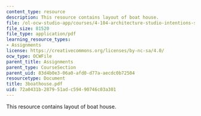 ```yaml
---
content_type: resource
description: This resource contains layout of boat house.
file: /ol-ocw-studio-app/courses/4-104-architecture-studio-intentions-spring-2005/72a0431b287951adc59490746c03a301_3boathouse.pdf
file_size: 81520
file_type: application/pdf
learning_resource_types:
- Assignments
license: https://creativecommons.org/licenses/by-nc-sa/4.0/
ocw_type: OCWFile
parent_title: Assignments
parent_type: CourseSection
parent_uid: 83d4b0e3-06a0-afd0-d77a-aecdc0b72504
resourcetype: Document
title: 3boathouse.pdf
uid: 72a0431b-2879-51ad-c594-90746c03a301
---
```

This resource contains layout of boat house.